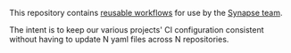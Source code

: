 This repository contains [reusable workflows](https://docs.github.com/en/actions/using-workflows/reusing-workflows) for use by the [Synapse team](https://github.com/orgs/matrix-org/teams/synapse-core).

The intent is to keep our various projects' CI configuration consistent without having to update N yaml files across N repositories.